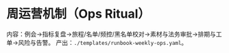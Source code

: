 # 周运营机制（Ops Ritual）

内容：例会→指标复盘→旅程/名单/频控/黑名单校对→素材与法务审批→排期与工单→风险与告警。
产出：`./templates/runbook-weekly-ops.yaml`。
